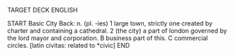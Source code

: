 TARGET DECK
ENGLISH

START
Basic
City
Back: n. (pl. -ies) 1 large town, strictly one created by charter and containing a cathedral. 2 (the city) a part of london governed by the lord mayor and corporation. B business part of this. C commercial circles. [latin civitas: related to *civic]
END
